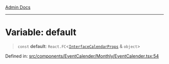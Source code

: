 [Admin Docs](/)

***

# Variable: default

> `const` **default**: `React.FC`\<[`InterfaceCalendarProps`](types\Event\interface\README\type-aliases\InterfaceCalendarProps.md) & `object`\>

Defined in: [src/components/EventCalender/Monthly/EventCalender.tsx:54](https://github.com/PalisadoesFoundation/talawa-admin/blob/main/src/components/EventCalender/Monthly/EventCalender.tsx#L54)
